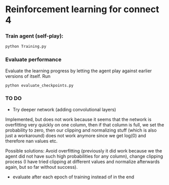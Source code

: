 # Reinforcement learning for connect 4

### Train agent (self-play):

```bash
python Training.py
```

### Evaluate performance

Evaluate the learning progress by letting the agent play against earlier versions of itself. Run

```bash
python evaluate_checkpoints.py
```

### TO DO

* Try deeper network (adding convolutional layers)

Implemented, but does not work because it seems that the network is overfitting very quickly on one column, then if that column is full, we set the probability to zero, then our clipping and normalizing stuff (which is also just a workaround) does not work anymore since we get log(0) and therefore nan values etc. 

Possible solutions: Avoid overfitting (previously it did work because we the agent did not have such high probabilities for any column), change clipping process (I have tried clipping at different values and normalize afterwards again, but so far without success).

* evaluate after each epoch of training instead of in the end
